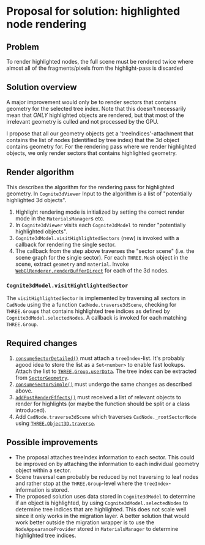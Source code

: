 # Proposal for solution: highlighted node rendering

## Problem

To render highlighted nodes, the full scene must be rendered twice where almost all of the fragments/pixels from the highlight-pass is discarded

## Solution overview

A major improvement would only be to render sectors that contains geometry for the selected tree index. Note that this doesn't necessarily mean that _ONLY_ highlighted objects are rendered, but that most of the irrelevant geometry is culled and not processed by the GPU.

I propose that all our geometry objects get a 'treeIndices'-attachment that contains the list of nodes (identified by tree index) that the 3d object contains geometry for. For the rendering pass where we render highlighted objects, we only render sectors that contains highlighted geometry.

## Render algorithm

This describes the algorithm for the rendering pass for highlighted geometry. In `Cognite3dViewer` Input to the algorithm is a list of "potentially highlighted 3d objects".

1. Highlight rendering mode is initialized by setting the correct render mode in the `MaterialsManager`s etc.
2. In `Cognite3dViewer` visits each `Cognite3dModel` to render "potentially highlighted objects".
3. `Cognite3dModel.visitHighlightedSectors` (new) is invoked with a callback for rendering the single sector.
4. The callback from the step above traverses the "sector scene" (i.e. the scene graph for the single sector). For each `THREE.Mesh` object in the scene, extract `geometry` and  `material`. Invoke [`WebGlRenderer.renderBufferDirect`](https://threejs.org/docs/#api/en/renderers/WebGLRenderer.renderBufferDirect) for each of the 3d nodes.


### `Cognite3dModel.visitHightlightedSector`

The `visitHighlightedSector` is implemented by traversing all sectors in `CadNode` using the a function `CadNode.traverse3dScene`, checking for `THREE.Group`s that contains highlighted tree indices as defined by `Cognite3dModel.selectedNodes`. A callback is invoked for each matching `THREE.Group`.

## Required changes

1. [`consumeSectorDetailed()`](https://github.com/cognitedata/reveal/blob/470b93ff2e79fdaaedfbf407d2e6b508c1aeda4e/viewer/src/datamodels/cad/sector/sectorUtilities.ts#L84) must attach a `treeIndex`-list. It's probably  agood idea to store the list as a `Set<number>` to enable fast lookups. Attach the list to [`THREE.Group.userData`](https://threejs.org/docs/#api/en/core/Object3D.userData). The tree index can be extracted from [`SectorGeometry`](https://github.com/cognitedata/reveal/blob/544f8831dd549bcc3b187734bc5fcc4d3ae96809/viewer/src/datamodels/cad/sector/types.ts#L126).
2. [`consumeSectorSimple()`](https://github.com/cognitedata/reveal/blob/470b93ff2e79fdaaedfbf407d2e6b508c1aeda4e/viewer/src/datamodels/cad/sector/sectorUtilities.ts#L34) must undergo the same changes as described above.
3. [`addPostRenderEffects()`](https://github.com/cognitedata/reveal/blob/53b6eba5866d459f24ae4c239e14465b26fd469d/viewer/src/datamodels/cad/rendering/postRenderEffects.ts#L9) must received a list of relevant objects to render for highlights (or maybe the function should be split or a class introduced).
4. Add `CadNode.traverse3dScene` which traverses `CadNode._rootSectorNode` using [`THREE.Object3D.traverse`](https://threejs.org/docs/#api/en/core/Object3D.traverse).

## Possible improvements

- The proposal attaches treeIndex information to each sector. This could be improved on by attaching the information to each individual geometry object within a sector.
-  Scene traversal can probably be reduced by not traversing to leaf nodes and rather stop at the `THREE.Group`-level where the `treeIndex`-information is stored.
-  The proposed solution uses data stored in `Cognite3dModel` to determine if an object is highlighted, by using `Cognite3dModel.selectedNodes` to determine tree indices that are highlighted. This does not scale well since it only works in the migration layer. A better solution that would work better outside the migration wrapper is to use the `NodeAppearanceProvider` stored in `MaterialsManager` to determine highlighted tree indices.